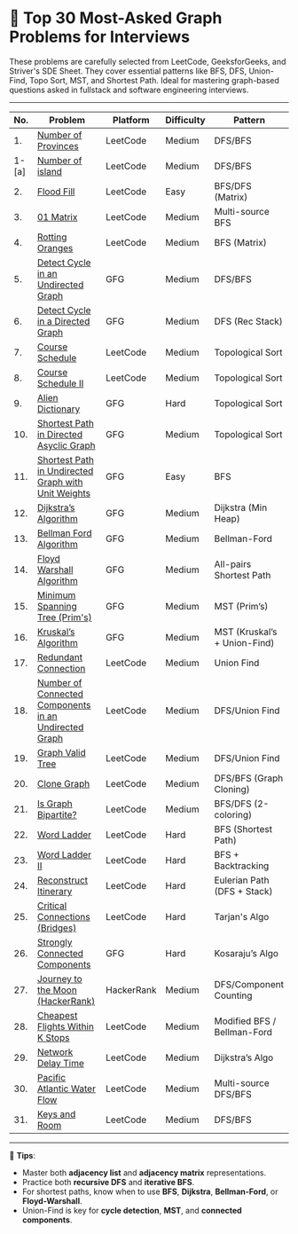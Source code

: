 # 🧠 Top 30 Most-Asked Graph Problems for Interviews

These problems are carefully selected from LeetCode, GeeksforGeeks, and Striver's SDE Sheet. They cover essential patterns like BFS, DFS, Union-Find, Topo Sort, MST, and Shortest Path. Ideal for mastering graph-based questions asked in fullstack and software engineering interviews.

---

| No.   | Problem                                                                                                                                                | Platform   | Difficulty | Pattern                      |
| ----- | ------------------------------------------------------------------------------------------------------------------------------------------------------ | ---------- | ---------- | ---------------------------- |
| 1.    | [Number of Provinces](https://leetcode.com/problems/number-of-provinces/)                                                                              | LeetCode   | Medium     | DFS/BFS                      |
| 1-[a] | [Number of island](https://leetcode.com/problems/number-of-islands/description/)                                                                       | LeetCode   | Medium     | DFS/BFS                      |
| 2.    | [Flood Fill](https://leetcode.com/problems/flood-fill/)                                                                                                | LeetCode   | Easy       | BFS/DFS (Matrix)             |
| 3.    | [01 Matrix](https://leetcode.com/problems/01-matrix/)                                                                                                  | LeetCode   | Medium     | Multi-source BFS             |
| 4.    | [Rotting Oranges](https://leetcode.com/problems/rotting-oranges/)                                                                                      | LeetCode   | Medium     | BFS (Matrix)                 |
| 5.    | [Detect Cycle in an Undirected Graph](https://www.geeksforgeeks.org/detect-cycle-undirected-graph/)                                                    | GFG        | Medium     | DFS/BFS                      |
| 6.    | [Detect Cycle in a Directed Graph](https://www.geeksforgeeks.org/detect-cycle-in-a-graph/)                                                             | GFG        | Medium     | DFS (Rec Stack)              |
| 7.    | [Course Schedule](https://leetcode.com/problems/course-schedule/)                                                                                      | LeetCode   | Medium     | Topological Sort             |
| 8.    | [Course Schedule II](https://leetcode.com/problems/course-schedule-ii/)                                                                                | LeetCode   | Medium     | Topological Sort             |
| 9.    | [Alien Dictionary](https://practice.geeksforgeeks.org/problems/alien-dictionary/1)                                                                     | GFG        | Hard       | Topological Sort             |
| 10.   | [Shortest Path in Directed Asyclic Graph](https://www.geeksforgeeks.org/problems/shortest-path-in-undirected-graph/1)                                  | GFG        | Medium     | Topological Sort             |
| 11.   | [Shortest Path in Undirected Graph with Unit Weights](https://www.geeksforgeeks.org/problems/shortest-path-in-undirected-graph-having-unit-distance/1) | GFG        | Easy       | BFS                          |
| 12.   | [Dijkstra’s Algorithm](https://practice.geeksforgeeks.org/problems/implementing-dijkstra-set-1-adjacency-matrix/1)                                     | GFG        | Medium     | Dijkstra (Min Heap)          |
| 13.   | [Bellman Ford Algorithm](https://practice.geeksforgeeks.org/problems/distance-from-the-source-bellman-ford-algorithm/1)                                | GFG        | Medium     | Bellman-Ford                 |
| 14.   | [Floyd Warshall Algorithm](https://practice.geeksforgeeks.org/problems/implementing-floyd-warshall2042/1)                                              | GFG        | Medium     | All-pairs Shortest Path      |
| 15.   | [Minimum Spanning Tree (Prim's)](https://practice.geeksforgeeks.org/problems/minimum-spanning-tree/1)                                                  | GFG        | Medium     | MST (Prim’s)                 |
| 16.   | [Kruskal’s Algorithm](https://practice.geeksforgeeks.org/problems/minimum-spanning-tree/1)                                                             | GFG        | Medium     | MST (Kruskal’s + Union-Find) |
| 17.   | [Redundant Connection](https://leetcode.com/problems/redundant-connection/)                                                                            | LeetCode   | Medium     | Union Find                   |
| 18.   | [Number of Connected Components in an Undirected Graph](https://leetcode.com/problems/number-of-connected-components-in-an-undirected-graph/)          | LeetCode   | Medium     | DFS/Union Find               |
| 19.   | [Graph Valid Tree](https://leetcode.com/problems/graph-valid-tree/)                                                                                    | LeetCode   | Medium     | DFS/Union Find               |
| 20.   | [Clone Graph](https://leetcode.com/problems/clone-graph/)                                                                                              | LeetCode   | Medium     | DFS/BFS (Graph Cloning)      |
| 21.   | [Is Graph Bipartite?](https://leetcode.com/problems/is-graph-bipartite/)                                                                               | LeetCode   | Medium     | BFS/DFS (2-coloring)         |
| 22.   | [Word Ladder](https://leetcode.com/problems/word-ladder/)                                                                                              | LeetCode   | Hard       | BFS (Shortest Path)          |
| 23.   | [Word Ladder II](https://leetcode.com/problems/word-ladder-ii/)                                                                                        | LeetCode   | Hard       | BFS + Backtracking           |
| 24.   | [Reconstruct Itinerary](https://leetcode.com/problems/reconstruct-itinerary/)                                                                          | LeetCode   | Hard       | Eulerian Path (DFS + Stack)  |
| 25.   | [Critical Connections (Bridges)](https://leetcode.com/problems/critical-connections-in-a-network/)                                                     | LeetCode   | Hard       | Tarjan's Algo                |
| 26.   | [Strongly Connected Components](https://www.geeksforgeeks.org/strongly-connected-components/)                                                          | GFG        | Hard       | Kosaraju’s Algo              |
| 27.   | [Journey to the Moon (HackerRank)](https://www.hackerrank.com/challenges/journey-to-the-moon/problem)                                                  | HackerRank | Medium     | DFS/Component Counting       |
| 28.   | [Cheapest Flights Within K Stops](https://leetcode.com/problems/cheapest-flights-within-k-stops/)                                                      | LeetCode   | Medium     | Modified BFS / Bellman-Ford  |
| 29.   | [Network Delay Time](https://leetcode.com/problems/network-delay-time/)                                                                                | LeetCode   | Medium     | Dijkstra’s Algo              |
| 30.   | [Pacific Atlantic Water Flow](https://leetcode.com/problems/pacific-atlantic-water-flow/)                                                              | LeetCode   | Medium     | Multi-source DFS/BFS         |
| 31.   | [Keys and Room](https://leetcode.com/problems/keys-and-rooms/description)                                                                              | LeetCode   | Medium     | DFS/BFS                      |

---

🧩 **Tips**:

- Master both **adjacency list** and **adjacency matrix** representations.
- Practice both **recursive DFS** and **iterative BFS**.
- For shortest paths, know when to use **BFS**, **Dijkstra**, **Bellman-Ford**, or **Floyd-Warshall**.
- Union-Find is key for **cycle detection**, **MST**, and **connected components**.
